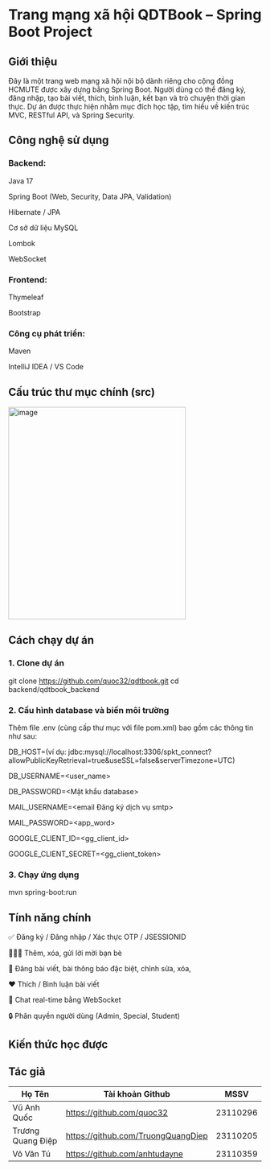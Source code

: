 # Trang mạng xã hội QDTBook – Spring Boot Project
## Giới thiệu
Đây là một trang web mạng xã hội nội bộ dành riêng cho cộng đồng HCMUTE được xây dựng bằng Spring Boot.
Người dùng có thể đăng ký, đăng nhập, tạo bài viết, thích, bình luận, kết bạn và trò chuyện thời gian thực.
Dự án được thực hiện nhằm mục đích học tập, tìm hiểu về kiến trúc MVC, RESTful API, và Spring Security.
## Công nghệ sử dụng
### Backend:
Java 17

Spring Boot (Web, Security, Data JPA, Validation)

Hibernate / JPA

Cơ sở dữ liệu MySQL

Lombok

WebSocket

### Frontend:
Thymeleaf

Bootstrap
### Công cụ phát triển:
Maven

IntelliJ IDEA / VS Code
## Cấu trúc thư mục chính (src)
<img width="353" height="422" alt="image" src="https://github.com/user-attachments/assets/d13e7ba7-2ed1-433d-957a-63d4c980e6e8" />

## Cách chạy dự án
### 1. Clone dự án
git clone https://github.com/quoc32/qdtbook.git
cd backend/qdtbook_backend
### 2. Cấu hình database và biến môi trường
Thêm file .env (cùng cấp thư mục với file pom.xml) bao gồm các thông tin như sau:

DB_HOST=<mysql database url>(ví dụ: jdbc:mysql://localhost:3306/spkt_connect?allowPublicKeyRetrieval=true&useSSL=false&serverTimezone=UTC)

DB_USERNAME=<user_name>

DB_PASSWORD=<Mật khẩu database>

MAIL_USERNAME=<email Đăng ký dịch vụ smtp>

MAIL_PASSWORD=<app_word>

GOOGLE_CLIENT_ID=<gg_client_id>

GOOGLE_CLIENT_SECRET=<gg_client_token>

### 3. Chạy ứng dụng
mvn spring-boot:run

## Tính năng chính

✅ Đăng ký / Đăng nhập / Xác thực OTP / JSESSIONID

🧑‍🤝‍🧑 Thêm, xóa, gửi lời mời bạn bè

📝 Đăng bài viết, bài thông báo đặc biệt, chỉnh sửa, xóa,

❤️ Thích / Bình luận bài viết

💬 Chat real-time bằng WebSocket

🔒 Phân quyền người dùng (Admin, Special, Student)

## Kiến thức học được


 ## Tác giả

 | Họ Tên | Tài khoản Github | MSSV |
|-------|-------|-------|
| Vũ Anh Quốc | https://github.com/quoc32 | 23110296 |
| Trương Quang Điệp | https://github.com/TruongQuangDiep | 23110205 |
| Võ Văn Tú | https://github.com/anhtudayne | 23110359 |

